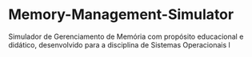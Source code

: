 # Memory-Management-Simulator
Simulador de Gerenciamento de Memória com propósito educacional e didático, desenvolvido para a disciplina de Sistemas Operacionais l
